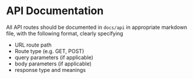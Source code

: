 # API Documentation

All API routes should be documented in `docs/api` in appropriate markdown file, with the following format, clearly specifying
- URL route path
- Route type (e.g. GET, POST)
- query parameters (if applicable)
- body parameters (if applicable)
- response type and meanings